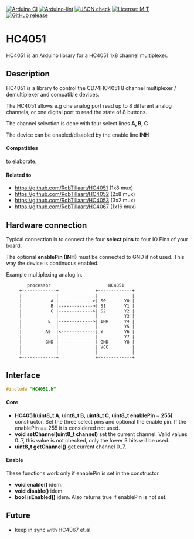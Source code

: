 
[![Arduino CI](https://github.com/RobTillaart/HC4051/workflows/Arduino%20CI/badge.svg)](https://github.com/marketplace/actions/arduino_ci)
[![Arduino-lint](https://github.com/RobTillaart/HC4051/actions/workflows/arduino-lint.yml/badge.svg)](https://github.com/RobTillaart/HC4051/actions/workflows/arduino-lint.yml)
[![JSON check](https://github.com/RobTillaart/HC4051/actions/workflows/jsoncheck.yml/badge.svg)](https://github.com/RobTillaart/HC4051/actions/workflows/jsoncheck.yml)
[![License: MIT](https://img.shields.io/badge/license-MIT-green.svg)](https://github.com/RobTillaart/HC4051/blob/master/LICENSE)
[![GitHub release](https://img.shields.io/github/release/RobTillaart/HC4051.svg?maxAge=3600)](https://github.com/RobTillaart/HC4051/releases)


# HC4051

HC4051 is an Arduino library for a HC4051 1x8 channel multiplexer.


## Description

HC4051 is a library to control the CD74HC4051 8 channel
multiplexer / demultiplexer and compatible devices.

The HC4051 allows e.g one analog port read up to 8 different analog channels,
or one digital port to read the state of 8 buttons.


The channel selection is done with four select lines **A, B, C**

The device can be enabled/disabled by the enable line **INH**


#### Compatibles

to elaborate.


#### Related to 

- https://github.com/RobTillaart/HC4051  (1x8 mux)
- https://github.com/RobTillaart/HC4052  (2x8 mux)
- https://github.com/RobTillaart/HC4053  (3x2 mux)
- https://github.com/RobTillaart/HC4067  (1x16 mux)


## Hardware connection

Typical connection is to connect the four **select pins** to four IO Pins of your board.

The optional **enablePin (INH)** must be connected to GND if not used.
This way the device is continuous enabled.

Example multiplexing analog in.

```
        processor                      HC4051
     +-------------+              +-------------+
     |             |              |             |
     |           A |------------->| S0       Y0 |
     |           B |------------->| S1       Y1 |
     |           C |------------->| S2       Y2 |
     |             |              |          Y3 |
     |          E  |------------->| INH      Y4 |
     |             |              |          Y5 |
     |         A0  |<-------------| Y        Y6 |
     |             |              |          Y7 |
     |         GND |--------------| GND      Y8 |
     |             |              | VCC         |
     |             |              |             |
     +-------------+              +-------------+
```


## Interface

```cpp
#include "HC4051.h"
```

#### Core

- **HC4051(uint8_t A, uint8_t B, uint8_t C, uint8_t enablePin = 255)** constructor.
Set the three select pins and optional the enable pin.
If the enablePin == 255 it is considered not used.
- **void setChannel(uint8_t channel)** set the current channel.
Valid values 0..7, this value is not checked, only the lower 3 bits will be used.
- **uint8_t getChannel()** get current channel 0..7.


#### Enable

These functions work only if enablePin is set in the constructor.

- **void enable()** idem.
- **void disable()** idem.
- **bool isEnabled()** idem.
Also returns true if enablePin is not set.


## Future

- keep in sync with HC4067 et.al.

